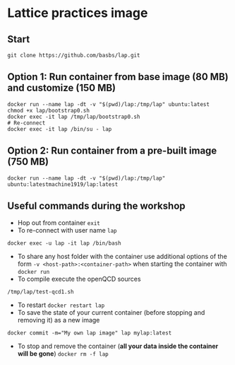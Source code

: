 # Lattice practices image

## Start
```shell
git clone https://github.com/basbs/lap.git
```

## Option 1: Run container from base image (80 MB) and customize (150 MB)
```shell
docker run --name lap -dt -v "$(pwd)/lap:/tmp/lap" ubuntu:latest
chmod +x lap/bootstrap0.sh
docker exec -it lap /tmp/lap/bootstrap0.sh
# Re-connect
docker exec -it lap /bin/su - lap
```

## Option 2: Run container from a pre-built image (750 MB)
```shell
docker run --name lap -dt -v "$(pwd)/lap:/tmp/lap" ubuntu:latestmachine1919/lap:latest
```

## Useful commands during the workshop
- Hop out from container `exit`
- To re-connect with user name `lap`
```shell
docker exec -u lap -it lap /bin/bash
```
- To share any host folder with the container use additional options of the form `-v <host-path>:<container-path>` when starting the container with `docker run`
- To compile execute the openQCD sources 
```shell
/tmp/lap/test-qcd1.sh
```
- To restart `docker restart lap`
- To save the state of your current container (before stopping and removing it) as a new image
```shell
docker commit -m="My own lap image" lap mylap:latest
```
- To stop and remove the container (**all your data inside the container will be gone**) `docker rm -f lap`
